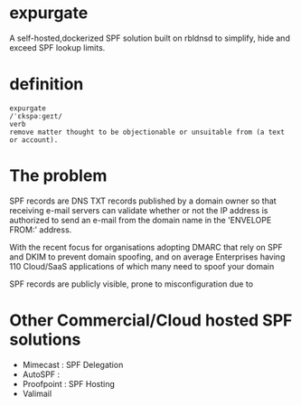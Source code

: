 # expurgate
A self-hosted,dockerized SPF solution built on rbldnsd to simplify, hide and exceed SPF lookup limits.

 # definition
    expurgate
    /ˈɛkspəːɡeɪt/
    verb
    remove matter thought to be objectionable or unsuitable from (a text or account).

# The problem
SPF records are DNS TXT records published by a domain owner so that receiving e-mail servers can validate whether or not the IP address is authorized to send an e-mail from the domain name in the  'ENVELOPE FROM:' address.

With the recent focus for organisations adopting DMARC that rely on SPF and DKIM to prevent domain spoofing, and on average Enterprises having 110 Cloud/SaaS applications of which many need to spoof your domain

SPF records are publicly visible, prone to misconfiguration due to 

# Other Commercial/Cloud hosted SPF solutions
 - Mimecast : SPF Delegation
 - AutoSPF : 
 - Proofpoint : SPF Hosting
 - Valimail
